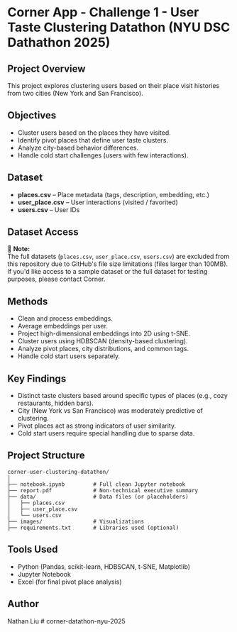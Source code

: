 # Corner App - Challenge 1 - User Taste Clustering Datathon (NYU DSC Dathathon 2025)

## Project Overview
This project explores clustering users based on their place visit histories from two cities (New York and San Francisco).

## Objectives
- Cluster users based on the places they have visited.
- Identify pivot places that define user taste clusters.
- Analyze city-based behavior differences.
- Handle cold start challenges (users with few interactions).

## Dataset
- **places.csv** – Place metadata (tags, description, embedding, etc.)
- **user_place.csv** – User interactions (visited / favorited)
- **users.csv** – User IDs

## Dataset Access

📂 **Note:**  
The full datasets (`places.csv`, `user_place.csv`, `users.csv`) are excluded from this repository due to GitHub's file size limitations (files larger than 100MB).  
If you'd like access to a sample dataset or the full dataset for testing purposes, please contact Corner.


## Methods
- Clean and process embeddings.
- Average embeddings per user.
- Project high-dimensional embeddings into 2D using t-SNE.
- Cluster users using HDBSCAN (density-based clustering).
- Analyze pivot places, city distributions, and common tags.
- Handle cold start users separately.

## Key Findings
- Distinct taste clusters based around specific types of places (e.g., cozy restaurants, hidden bars).
- City (New York vs San Francisco) was moderately predictive of clustering.
- Pivot places act as strong indicators of user similarity.
- Cold start users require special handling due to sparse data.

## Project Structure
```
corner-user-clustering-datathon/
│
├── notebook.ipynb         # Full clean Jupyter notebook
├── report.pdf             # Non-technical executive summary
├── data/                  # Data files (or placeholders)
│   ├── places.csv
│   ├── user_place.csv
│   └── users.csv
├── images/                # Visualizations
├── requirements.txt       # Libraries used (optional)
```

## Tools Used
- Python (Pandas, scikit-learn, HDBSCAN, t-SNE, Matplotlib)
- Jupyter Notebook
- Excel (for final pivot place analysis)

## Author
Nathan Liu
#   c o r n e r - d a t a t h o n - n y u - 2 0 2 5 
 
 